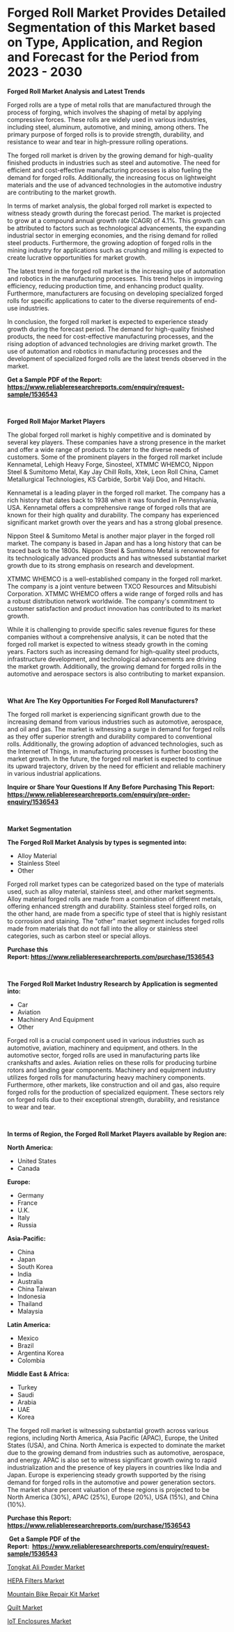 <p><h1>Forged Roll Market Provides Detailed Segmentation of this Market based on Type, Application, and Region and Forecast for the Period from 2023 - 2030</h1></p><p><strong>Forged Roll Market Analysis and Latest Trends</strong></p>
<p><p>Forged rolls are a type of metal rolls that are manufactured through the process of forging, which involves the shaping of metal by applying compressive forces. These rolls are widely used in various industries, including steel, aluminum, automotive, and mining, among others. The primary purpose of forged rolls is to provide strength, durability, and resistance to wear and tear in high-pressure rolling operations.</p><p>The forged roll market is driven by the growing demand for high-quality finished products in industries such as steel and automotive. The need for efficient and cost-effective manufacturing processes is also fueling the demand for forged rolls. Additionally, the increasing focus on lightweight materials and the use of advanced technologies in the automotive industry are contributing to the market growth.</p><p>In terms of market analysis, the global forged roll market is expected to witness steady growth during the forecast period. The market is projected to grow at a compound annual growth rate (CAGR) of 4.1%. This growth can be attributed to factors such as technological advancements, the expanding industrial sector in emerging economies, and the rising demand for rolled steel products. Furthermore, the growing adoption of forged rolls in the mining industry for applications such as crushing and milling is expected to create lucrative opportunities for market growth.</p><p>The latest trend in the forged roll market is the increasing use of automation and robotics in the manufacturing processes. This trend helps in improving efficiency, reducing production time, and enhancing product quality. Furthermore, manufacturers are focusing on developing specialized forged rolls for specific applications to cater to the diverse requirements of end-use industries.</p><p>In conclusion, the forged roll market is expected to experience steady growth during the forecast period. The demand for high-quality finished products, the need for cost-effective manufacturing processes, and the rising adoption of advanced technologies are driving market growth. The use of automation and robotics in manufacturing processes and the development of specialized forged rolls are the latest trends observed in the market.</p></p>
<p><strong>Get a Sample PDF of the Report:&nbsp; <a href="https://www.reliableresearchreports.com/enquiry/request-sample/1536543">https://www.reliableresearchreports.com/enquiry/request-sample/1536543</a></strong></p>
<p>&nbsp;</p>
<p><strong>Forged Roll Major Market Players</strong></p>
<p><p>The global forged roll market is highly competitive and is dominated by several key players. These companies have a strong presence in the market and offer a wide range of products to cater to the diverse needs of customers. Some of the prominent players in the forged roll market include Kennametal, Lehigh Heavy Forge, Sinosteel, XTMMC WHEMCO, Nippon Steel & Sumitomo Metal, Kay Jay Chill Rolls, Xtek, Leon Roll China, Camet Metallurgical Technologies, KS Carbide, Sorbit Valji Doo, and Hitachi.</p><p>Kennametal is a leading player in the forged roll market. The company has a rich history that dates back to 1938 when it was founded in Pennsylvania, USA. Kennametal offers a comprehensive range of forged rolls that are known for their high quality and durability. The company has experienced significant market growth over the years and has a strong global presence.</p><p>Nippon Steel & Sumitomo Metal is another major player in the forged roll market. The company is based in Japan and has a long history that can be traced back to the 1800s. Nippon Steel & Sumitomo Metal is renowned for its technologically advanced products and has witnessed substantial market growth due to its strong emphasis on research and development.</p><p>XTMMC WHEMCO is a well-established company in the forged roll market. The company is a joint venture between TXCO Resources and Mitsubishi Corporation. XTMMC WHEMCO offers a wide range of forged rolls and has a robust distribution network worldwide. The company's commitment to customer satisfaction and product innovation has contributed to its market growth.</p><p>While it is challenging to provide specific sales revenue figures for these companies without a comprehensive analysis, it can be noted that the forged roll market is expected to witness steady growth in the coming years. Factors such as increasing demand for high-quality steel products, infrastructure development, and technological advancements are driving the market growth. Additionally, the growing demand for forged rolls in the automotive and aerospace sectors is also contributing to market expansion.</p></p>
<p>&nbsp;</p>
<p><strong>What Are The Key Opportunities For Forged Roll Manufacturers?</strong></p>
<p><p>The forged roll market is experiencing significant growth due to the increasing demand from various industries such as automotive, aerospace, and oil and gas. The market is witnessing a surge in demand for forged rolls as they offer superior strength and durability compared to conventional rolls. Additionally, the growing adoption of advanced technologies, such as the Internet of Things, in manufacturing processes is further boosting the market growth. In the future, the forged roll market is expected to continue its upward trajectory, driven by the need for efficient and reliable machinery in various industrial applications.</p></p>
<p><strong>Inquire or Share Your Questions If Any Before Purchasing This Report: <a href="https://www.reliableresearchreports.com/enquiry/pre-order-enquiry/1536543">https://www.reliableresearchreports.com/enquiry/pre-order-enquiry/1536543</a></strong></p>
<p>&nbsp;</p>
<p><strong>Market Segmentation</strong></p>
<p><strong>The Forged Roll Market Analysis by types is segmented into:</strong></p>
<p><ul><li>Alloy Material</li><li>Stainless Steel</li><li>Other</li></ul></p>
<p><p>Forged roll market types can be categorized based on the type of materials used, such as alloy material, stainless steel, and other market segments. Alloy material forged rolls are made from a combination of different metals, offering enhanced strength and durability. Stainless steel forged rolls, on the other hand, are made from a specific type of steel that is highly resistant to corrosion and staining. The "other" market segment includes forged rolls made from materials that do not fall into the alloy or stainless steel categories, such as carbon steel or special alloys.</p></p>
<p><strong>Purchase this Report:&nbsp;<a href="https://www.reliableresearchreports.com/purchase/1536543">https://www.reliableresearchreports.com/purchase/1536543</a></strong></p>
<p>&nbsp;</p>
<p><strong>The Forged Roll Market Industry Research by Application is segmented into:</strong></p>
<p><ul><li>Car</li><li>Aviation</li><li>Machinery And Equipment</li><li>Other</li></ul></p>
<p><p>Forged roll is a crucial component used in various industries such as automotive, aviation, machinery and equipment, and others. In the automotive sector, forged rolls are used in manufacturing parts like crankshafts and axles. Aviation relies on these rolls for producing turbine rotors and landing gear components. Machinery and equipment industry utilizes forged rolls for manufacturing heavy machinery components. Furthermore, other markets, like construction and oil and gas, also require forged rolls for the production of specialized equipment. These sectors rely on forged rolls due to their exceptional strength, durability, and resistance to wear and tear.</p></p>
<p>&nbsp;</p>
<p><strong>In terms of Region, the Forged Roll Market Players available by Region are:</strong></p>
<p>
    <p> <strong> North America: </strong>
        <ul>
            <li>United States</li>
            <li>Canada</li>
        </ul>
        </p> 
    <p> <strong> Europe: </strong>
        <ul>
            <li>Germany</li>
            <li>France</li>
            <li>U.K.</li>
            <li>Italy</li>
            <li>Russia</li>
        </ul>
        </p> 
    <p> <strong> Asia-Pacific: </strong>
        <ul>
            <li>China</li>
            <li>Japan</li>
            <li>South Korea</li>
            <li>India</li>
            <li>Australia</li>
            <li>China Taiwan</li>
            <li>Indonesia</li>
            <li>Thailand</li>
            <li>Malaysia</li>
        </ul>
        </p> 
    <p> <strong> Latin America: </strong>
        <ul>
            <li>Mexico</li>
            <li>Brazil</li>
            <li>Argentina Korea</li>
            <li>Colombia</li>
        </ul>
        </p> 
    <p> <strong> Middle East & Africa: </strong>
        <ul>
            <li>Turkey</li>
            <li>Saudi</li>
            <li>Arabia</li>
            <li>UAE</li>
            <li>Korea</li>
        </ul>
    </p>
    </p>
<p><p>The forged roll market is witnessing substantial growth across various regions, including North America, Asia Pacific (APAC), Europe, the United States (USA), and China. North America is expected to dominate the market due to the growing demand from industries such as automotive, aerospace, and energy. APAC is also set to witness significant growth owing to rapid industrialization and the presence of key players in countries like India and Japan. Europe is experiencing steady growth supported by the rising demand for forged rolls in the automotive and power generation sectors. The market share percent valuation of these regions is projected to be North America (30%), APAC (25%), Europe (20%), USA (15%), and China (10%).</p></p>
<p><strong>Purchase this Report: <a href="https://www.reliableresearchreports.com/purchase/1536543">https://www.reliableresearchreports.com/purchase/1536543</a></strong></p>
<p>&nbsp;<strong>Get a Sample PDF of the Report:&nbsp;&nbsp;<a href="https://www.reliableresearchreports.com/enquiry/request-sample/1536543">https://www.reliableresearchreports.com/enquiry/request-sample/1536543</a></strong></p>
<p><strong></strong></p>
<p><p><a href="https://medium.com/@dessiefadel/tongkat-ali-powder-market-outlook-industry-overview-and-forecast-2023-to-2030-63744a5dfbe3">Tongkat Ali Powder Market</a></p><p><a href="https://medium.com/@s40138378/hepa-filters-market-size-and-market-trends-complete-industry-overview-2023-to-2030-45bfa514ac8c">HEPA Filters Market</a></p><p><a href="https://medium.com/@madelynyost/mountain-bike-repair-kit-market-exploring-market-share-market-trends-and-future-growth-e03089cec8f6">Mountain Bike Repair Kit Market</a></p><p><a href="https://medium.com/@hazelbrakus/quilt-market-exploring-market-share-market-trends-and-future-growth-5daf6ed81f2b">Quilt Market</a></p><p><a href="https://medium.com/@santo151299/iot-enclosures-market-insights-into-market-cagr-market-trends-and-growth-strategies-0e52c49856fa">IoT Enclosures Market</a></p></p>